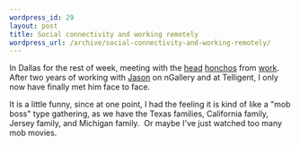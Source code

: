 ```yaml
--- 
wordpress_id: 29
layout: post
title: Social connectivity and working remotely
wordpress_url: /archive/social-connectivity-and-working-remotely/
---
```


<P>In Dallas for the rest of week, meeting with the <A href="http://weblogs.asp.net/rhoward/">h</A><A href="http://www.jasona.net/">e</A><A href="http://weblogs.asp.net/scottdockendorf/">a</A><A href="http://www.scottwater.com/">d</A> <A href="http://www.codeblooded.com/blog">h</A><A href="http://www.callmealex.com/">o</A><A href="http://www.jamesdmartin.com/">n</A><A href="http://www.mcglumphy.com/blogs/">c</A><A href="http://weblogs.asp.net/ericjsmith/">hos</A> from <A href="http://www.telligentsystems.com/">work</A>.&nbsp; After two years of working with <A href="http://www.jasona.net/">Jason</A> on nGallery and at Telligent, I only now have finally met him face to face.</P>
<P>It is a little funny, since at one point, I had the feeling it is kind of like a "mob boss" type gathering, as we have the Texas families, California family, Jersey family, and Michigan family.&nbsp; Or maybe I've just watched too many mob movies.</P>
         
